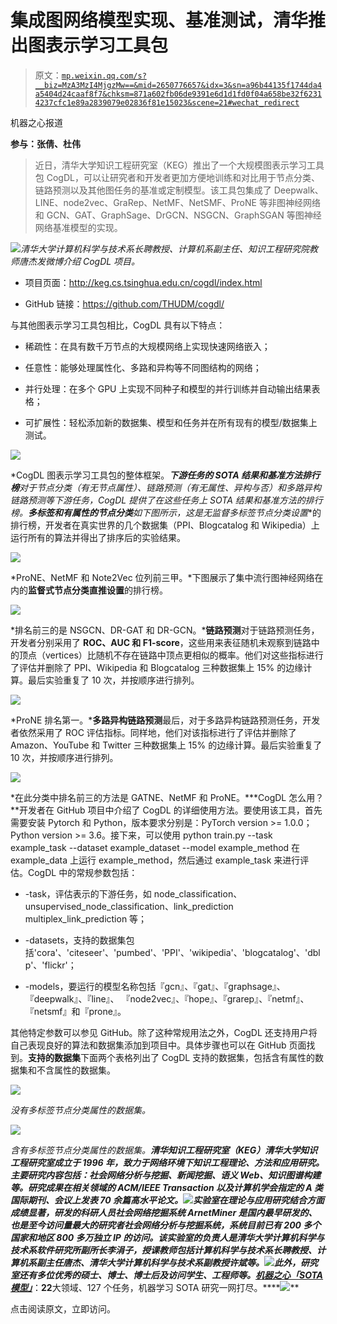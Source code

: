 # 集成图网络模型实现、基准测试，清华推出图表示学习工具包

> 原文：[`mp.weixin.qq.com/s?__biz=MzA3MzI4MjgzMw==&mid=2650776657&idx=3&sn=a96b44135f1744da4a5404d24caaf8f7&chksm=871a602fb06de9391e6d1d1fd0f04a658be32f62314237cfc1e89a2839079e02836f81e15023&scene=21#wechat_redirect`](http://mp.weixin.qq.com/s?__biz=MzA3MzI4MjgzMw==&mid=2650776657&idx=3&sn=a96b44135f1744da4a5404d24caaf8f7&chksm=871a602fb06de9391e6d1d1fd0f04a658be32f62314237cfc1e89a2839079e02836f81e15023&scene=21#wechat_redirect)

机器之心报道

**参与：张倩、杜伟**

> 近日，清华大学知识工程研究室（KEG）推出了一个大规模图表示学习工具包 CogDL，可以让研究者和开发者更加方便地训练和对比用于节点分类、链路预测以及其他图任务的基准或定制模型。该工具包集成了 Deepwalk、LINE、node2vec、GraRep、NetMF、NetSMF、ProNE 等非图神经网络和 GCN、GAT、GraphSage、DrGCN、NSGCN、GraphSGAN 等图神经网络基准模型的实现。

![](img/df4395c20049a15b69d926d1076cc64c.jpg)*清华大学计算机科学与技术系长聘教授、计算机系副主任、知识工程研究院教师唐杰发微博介绍 CogDL 项目。*

*   项目页面：http://keg.cs.tsinghua.edu.cn/cogdl/index.html

*   GitHub 链接：https://github.com/THUDM/cogdl/

与其他图表示学习工具包相比，CogDL 具有以下特点：

*   稀疏性：在具有数千万节点的大规模网络上实现快速网络嵌入；

*   任意性：能够处理属性化、多路和异构等不同图结构的网络；

*   并行处理：在多个 GPU 上实现不同种子和模型的并行训练并自动输出结果表格；

*   可扩展性：轻松添加新的数据集、模型和任务并在所有现有的模型/数据集上测试。

![](img/2908e94f020eee351814be53bb3a3ebd.jpg)

*CogDL 图表示学习工具包的整体框架。***下游任务的 SOTA 结果和基准方法排行榜**对于节点分类（有无节点属性）、链路预测（有无属性、异构与否）和多路异构链路预测等下游任务，CogDL 提供了在这些任务上 SOTA 结果和基准方法的排行榜。**多标签和有属性的节点分类**如下图所示，这是**无监督多标签节点分类设置**的排行榜，开发者在真实世界的几个数据集（PPI、Blogcatalog 和 Wikipedia）上运行所有的算法并得出了排序后的实验结果。

![](img/343bab08e777dcf96e59a4ab3eae2b5e.jpg)

*ProNE、NetMF 和 Note2Vec 位列前三甲。*下图展示了集中流行图神经网络在内的**监督式节点分类直推设置**的排行榜。

![](img/d21e8e8d1e4019ddbd268372d8c07b2c.jpg)

*排名前三的是 NSGCN、DR-GAT 和 DR-GCN。***链路预测**对于链路预测任务，开发者分别采用了 **ROC、AUC 和 F1-score**，这些用来表征随机未观察到链路中的顶点（vertices）比随机不存在链路中顶点更相似的概率。他们对这些指标进行了评估并删除了 PPI、Wikipedia 和 Blogcatalog 三种数据集上 15% 的边缘计算。最后实验重复了 10 次，并按顺序进行排列。

![](img/47095d87c72550b45328c76c460baa1c.jpg)

*ProNE 排名第一。***多路异构链路预测**最后，对于多路异构链路预测任务，开发者依然采用了 ROC 评估指标。同样地，他们对该指标进行了评估并删除了 Amazon、YouTube 和 Twitter 三种数据集上 15% 的边缘计算。最后实验重复了 10 次，并按顺序进行排列。

![](img/5ad1021c7fd2a3249350c9accfc7a7c3.jpg)

*在此分类中排名前三的方法是 GATNE、NetMF 和 ProNE。***CogDL 怎么用？**开发者在 GitHub 项目中介绍了 CogDL 的详细使用方法。要使用该工具，首先需要安装 Pytorch 和 Python，版本要求分别是：PyTorch version >= 1.0.0；Python version >= 3.6。接下来，可以使用 python train.py --task example_task --dataset example_dataset --model example_method 在 example_data 上运行 example_method，然后通过 example_task 来进行评估。CogDL 中的常规参数包括：

*   -task，评估表示的下游任务，如 node_classification、unsupervised_node_classification、link_prediction multiplex_link_prediction 等；

*   -datasets，支持的数据集包括'cora'、'citeseer'、'pumbed'、'PPI'、'wikipedia'、'blogcatalog'、'dblp'、'flickr'；

*   -models，要运行的模型名称包括『gcn』、『gat』、『graphsage』、『deepwalk』、『line』、 『node2vec』、『hope』、『grarep』、『netmf』、『netsmf』和『prone』。

其他特定参数可以参见 GitHub。除了这种常规用法之外，CogDL 还支持用户将自己表现良好的算法和数据集添加到项目中。具体步骤也可以在 GitHub 页面找到。**支持的数据集**下面两个表格列出了 CogDL 支持的数据集，包括含有属性的数据集和不含属性的数据集。

![](img/bd1734c6665ffa7a7c58f5b218f4ad81.jpg)

*没有多标签节点分类属性的数据集。*

![](img/84a92919d792480c506f634576b994bc.jpg)

*含有多标签节点分类属性的数据集。***清华知识工程研究室（KEG）**清华大学知识工程研究室成立于 1996 年，致力于网络环境下知识工程理论、方法和应用研究。主要研究内容包括：社会网络分析与挖掘、新闻挖掘、语义 Web、知识图谱构建等。研究成果在相关领域的 ACM/IEEE Transaction 以及计算机学会指定的 A 类国际期刊、会议上发表 70 余篇高水平论文。![](img/c6a83953901060d985ba918e6074db12.jpg)实验室在理论与应用研究结合方面成绩显著，研发的科研人员社会网络挖掘系统 ArnetMiner 是国内最早研发的、也是至今访问量最大的研究者社会网络分析与挖掘系统，系统目前已有 200 多个国家和地区 800 多万独立 IP 的访问。该实验室的负责人是清华大学计算机科学与技术系软件研究所副所长李涓子，授课教师包括计算机科学与技术系长聘教授、计算机系副主任唐杰、清华大学计算机科学与技术系副教授许斌等。![](img/889807feccbeb361ce784ab9acf1fe8b.jpg)此外，研究室还有多位优秀的硕士、博士、博士后及访问学生、工程师等。**[机器之心「SOTA 模型」](http://mp.weixin.qq.com/s?__biz=MzA3MzI4MjgzMw==&mid=2650770891&idx=1&sn=25bde35991047a997337c8dd25350089&chksm=871a49b5b06dc0a36fc3407e3643550ef97f72b007e67c4f4be250bfd60c9fdc5389624569c0&scene=21#wechat_redirect)****：****22****大领域、127 个任务，机器学习 SOTA 研究一网打尽。****![](http://mp.weixin.qq.com/s?__biz=MzA3MzI4MjgzMw==&mid=2650770891&idx=1&sn=25bde35991047a997337c8dd25350089&chksm=871a49b5b06dc0a36fc3407e3643550ef97f72b007e67c4f4be250bfd60c9fdc5389624569c0&scene=21#wechat_redirect)**

点击阅读原文，立即访问。